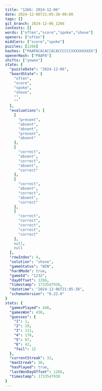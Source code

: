 ```yaml
---
title: "1266: 2024-12-06"
date: 2024-12-06T21:05:38-08:00
tags: []
git_branch: 2024-12-06_1266
contests: []
words: ["often","score","spoke","shove"]
openers: ["often"]
middlers: ["score","spoke"]
puzzles: [1266]
hashes: ["PAAPACACACCACACCCCCCXXXXXXXXXX"]
openerHash: ["PAAPA"]
shifts: ["yoweo"]
state: {
  "puzzleDate": "2024-12-06",
  "boardState": [
    "often",
    "score",
    "spoke",
    "shove",
    "",
    ""
  ],
  "evaluations": [
    [
      "present",
      "absent",
      "absent",
      "present",
      "absent"
    ],
    [
      "correct",
      "absent",
      "correct",
      "absent",
      "correct"
    ],
    [
      "correct",
      "absent",
      "correct",
      "absent",
      "correct"
    ],
    [
      "correct",
      "correct",
      "correct",
      "correct",
      "correct"
    ],
    null,
    null
  ],
  "rowIndex": 4,
  "solution": "shove",
  "gameStatus": "WIN",
  "hardMode": true,
  "gameId": "1232",
  "dayOffset": 1266,
  "timestamp": 1733547938,
  "datetime": "2024-12-06T21:05:38",
  "schemaVersion": "0.22.0"
}
stats: {
  "gamesPlayed": 448,
  "gamesWon": 436,
  "guesses": {
    "1": 1,
    "2": 19,
    "3": 111,
    "4": 176,
    "5": 87,
    "6": 42,
    "fail": 12
  },
  "currentStreak": 32,
  "maxStreak": 36,
  "hasPlayed": true,
  "lastWonDayOffset": 1266,
  "timestamp": 1733547938
}
---
```

<!-- more -->

